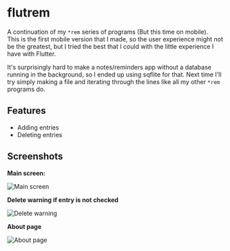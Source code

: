 # flutrem

A continuation of my `*rem` series of programs (But this time on mobile).  
This is the first mobile version that I made, so the user experience might not be the greatest,
but I tried the best that I could with the little experience I have with Flutter.

It's surprisingly hard to make a notes/reminders app without a database running in the background,
so I ended up using sqflite for that. Next time I'll try simply making a file and iterating through
the lines like all my other `*rem` programs do.

## Features

- Adding entries
- Deleting entries

## Screenshots

**Main screen:**  

![Main screen](https://gitlab.com/k_lar/flutrem/uploads/18bb3085949ccee782b37553ac83ff19/main_screen_small.jpg)

**Delete warning if entry is not checked**  

![Delete warning](https://gitlab.com/k_lar/flutrem/uploads/b5731de95a069c59cf46fc6db366bf03/delete_warning_small.jpg)


**About page**  

![About page](https://gitlab.com/k_lar/flutrem/uploads/d0d1fe67b16fdaf72ba79996da4d666e/about_small.jpg)